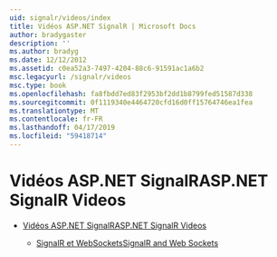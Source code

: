 ```yaml
---
uid: signalr/videos/index
title: Vidéos ASP.NET SignalR | Microsoft Docs
author: bradygaster
description: ''
ms.author: bradyg
ms.date: 12/12/2012
ms.assetid: c0ea52a3-7497-4204-88c6-91591ac1a6b2
msc.legacyurl: /signalr/videos
msc.type: book
ms.openlocfilehash: fa8fbdd7ed83f2953bf2dd1b8799fed51587d338
ms.sourcegitcommit: 0f1119340e4464720cfd16d0ff15764746ea1fea
ms.translationtype: MT
ms.contentlocale: fr-FR
ms.lasthandoff: 04/17/2019
ms.locfileid: "59418714"
---
```

# <a name="aspnet-signalr-videos"></a><span data-ttu-id="ebaf1-102">Vidéos ASP.NET SignalR</span><span class="sxs-lookup"><span data-stu-id="ebaf1-102">ASP.NET SignalR Videos</span></span>

- [<span data-ttu-id="ebaf1-103">Vidéos ASP.NET SignalR</span><span class="sxs-lookup"><span data-stu-id="ebaf1-103">ASP.NET SignalR Videos</span></span>](getting-started/index.md)

    - [<span data-ttu-id="ebaf1-104">SignalR et WebSockets</span><span class="sxs-lookup"><span data-stu-id="ebaf1-104">SignalR and Web Sockets</span></span>](getting-started/signalr-and-web-sockets.md)
